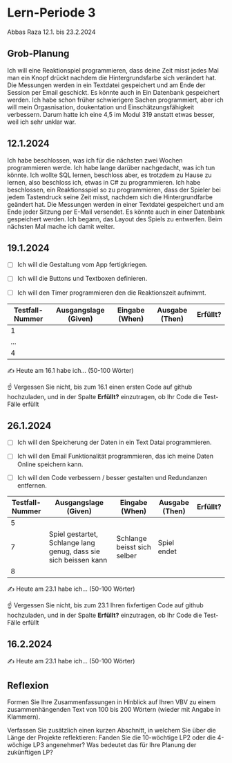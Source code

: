 # Lern-Periode 3
 
Abbas Raza 
12.1. bis 23.2.2024
 
## Grob-Planung
Ich will eine Reaktionspiel programmieren, dass deine Zeit misst jedes Mal man ein Knopf drückt nachdem die Hintergrundsfarbe sich verändert hat. Die Messungen werden in ein Textdatei gespeichert und am Ende der Session per Email geschickt. Es könnte auch in Ein Datenbank gespeichert werden. Ich habe schon früher schwierigere Sachen programmiert, aber ich will mein Orgasnisation, doukentation und Einschätzungsfähigkeit verbessern. Darum hatte ich eine 4,5 im Modul 319 anstatt etwas besser, weil ich sehr unklar war.
 
## 12.1.2024
Ich habe beschlossen, was ich für die nächsten zwei Wochen programmieren werde. Ich habe lange darüber nachgedacht, was ich tun könnte. Ich wollte SQL lernen, beschloss aber, es trotzdem zu Hause zu lernen, also beschloss ich, etwas in C# zu programmieren. Ich habe beschlossen, ein Reaktionsspiel so zu programmieren, dass der Spieler bei jedem Tastendruck seine Zeit misst, nachdem sich die Hintergrundfarbe geändert hat. Die Messungen werden in einer Textdatei gespeichert und am Ende jeder Sitzung per E-Mail versendet. Es könnte auch in einer Datenbank gespeichert werden. Ich begann, das Layout des Spiels zu entwerfen. Beim nächsten Mal mache ich damit weiter.

 
## 19.1.2024
 
- [ ] Ich will die Gestaltung vom App fertigkriegen.
- [ ] Ich will die Buttons und Textboxen definieren.
- [ ] Ich will den Timer programmieren den die Reaktionszeit aufnimmt.

 
| Testfall-Nummer | Ausgangslage (Given) | Eingabe (When) | Ausgabe (Then) | Erfüllt? |
| --- | --- | --- | --- | --- |
| 1   |     |     |     |     |
| ... |     |     |     |     |
| 4   |     |     |     |     |
 
✍️ Heute am 16.1 habe ich... (50-100 Wörter)
 
☝️ Vergessen Sie nicht, bis zum 16.1 einen ersten Code auf github hochzuladen, und in der Spalte **Erfüllt?** einzutragen, ob Ihr Code die Test-Fälle erfüllt
 
## 26.1.2024
 
- [ ] Ich will den Speicherung der Daten in ein Text Datai programmieren.
- [ ] Ich will den Email Funktionalität programmieren, das ich meine Daten Online speichern kann.
- [ ] Ich will den Code verbessern / besser gestalten und Redundanzen entfernen.

 
| Testfall-Nummer | Ausgangslage (Given) | Eingabe (When) | Ausgabe (Then) | Erfüllt? |
| --- | --- | --- | --- | --- |
| 5   |     |     |     |     |
| 7   | Spiel gestartet, Schlange lang genug, dass sie sich beissen kann | Schlange beisst sich selber | Spiel endet |     |
| 8   |     |     |     |     |
 
✍️ Heute am 23.1 habe ich... (50-100 Wörter)
 
☝️ Vergessen Sie nicht, bis zum 23.1 Ihren fixfertigen Code auf github hochzuladen, und in der Spalte **Erfüllt?** einzutragen, ob Ihr Code die Test-Fälle erfüllt
 
## 16.2.2024
 
✍️ Heute am 23.1 habe ich... (50-100 Wörter)
 
## Reflexion
 
Formen Sie Ihre Zusammenfassungen in Hinblick auf Ihren VBV zu einem zusammenhängenden Text von 100 bis 200 Wörtern (wieder mit Angabe in Klammern).
 
Verfassen Sie zusätzlich einen kurzen Abschnitt, in welchem Sie über die Länge der Projekte reflektieren: Fanden Sie die 10-wöchtige LP2 oder die 4-wöchige LP3 angenehmer? Was bedeutet das für Ihre Planung der zukünftigen LP?
